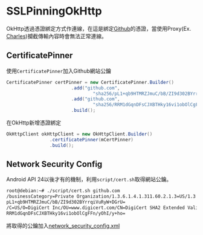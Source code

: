 # SSLPinningOkHttp

OkHttp透過憑證綁定方式作連線，在這是綁定[Github](https://github.com)的憑證，當使用Proxy(Ex. [Charles](https://www.charlesproxy.com/))攔截傳輸內容時會無法正常連線。

## CertificatePinner
使用```CertificatePinner```加入Github網站公鑰
```java
CertificatePinner certPinner = new CertificatePinner.Builder()
                        .add("github.com",
                                "sha256/pL1+qb9HTMRZJmuC/bB/ZI9d302BYrrqiVuRyW+DGrU=")
                        .add("github.com",
                                "sha256/RRM1dGqnDFsCJXBTHky16vi1obOlCgFFn/yOhI/y+ho=")
                        .build();
```

在OkHttp新增憑證綁定
```java
OkHttpClient okHttpClient = new OkHttpClient.Builder()
                .certificatePinner(mCertPinner)
                .build();
```

## Network Security Config
Android API 24以後才有的機制，利用```script/cert.sh```取得網站公鑰。
```bash
root@debian:~# ./script/cert.sh github.com
/businessCategory=Private Organization/1.3.6.1.4.1.311.60.2.1.3=US/1.3.6.1.4.1.311.60.2.1.2=Delaware/serialNumber=5157550/street=88 Colin P Kelly, Jr Street/postalCode=94107/C=US/ST=California/L=San Francisco/O=GitHub, Inc./CN=github.com
pL1+qb9HTMRZJmuC/bB/ZI9d302BYrrqiVuRyW+DGrU=
/C=US/O=DigiCert Inc/OU=www.digicert.com/CN=DigiCert SHA2 Extended Validation Server CA
RRM1dGqnDFsCJXBTHky16vi1obOlCgFFn/yOhI/y+ho=
```

將取得的公鑰加入[network_security_config.xml](https://github.com/7a6ac0/SSLPinning/blob/master/app/src/main/res/xml/network_security_config.xml)
